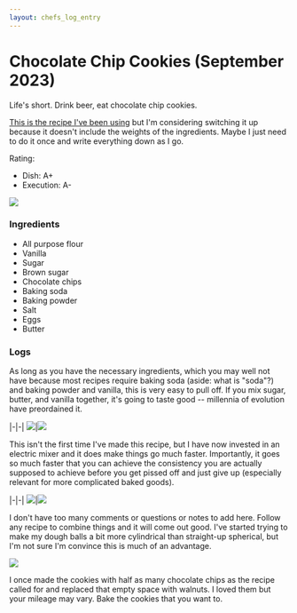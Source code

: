 ```yaml
---
layout: chefs_log_entry 
---
```


# Chocolate Chip Cookies (September 2023)

Life's short. Drink beer, eat chocolate chip cookies.

[This is the recipe I've been using](https://joyfoodsunshine.com/the-most-amazing-chocolate-chip-cookies/#wprm-recipe-container-8678) but I'm considering switching it up because it doesn't include the weights of the
ingredients. Maybe I just need to do it once and write everything down as I go.

Rating:
- Dish: A+
- Execution: A-

![](../../assets/chocolate_chip_cookies/ccc_cookies_on_plate.jpg)

### Ingredients
- All purpose flour
- Vanilla
- Sugar
- Brown sugar
- Chocolate chips
- Baking soda
- Baking powder
- Salt
- Eggs
- Butter

### Logs
As long as you have the necessary ingredients, which you may well not have because most recipes require baking
soda (aside: what is "soda"?) and baking powder and vanilla, this is very easy to pull off. If you mix sugar,
butter, and vanilla together, it's going to taste good -- millennia of evolution have preordained it.

|-|-|
![](../../assets/chocolate_chip_cookies/ccc_dry_ingredients.jpg)|![](../../assets/chocolate_chip_cookies/ccc_wet_ingredients.jpg)

This isn't the first time I've made this recipe, but I have now invested in an electric mixer and it does make things
go much faster. Importantly, it goes so much faster that you can achieve the consistency you are actually supposed to
achieve before you get pissed off and just give up (especially relevant for more complicated baked goods).

|-|-|
![](../../assets/chocolate_chip_cookies/ccc_mixed_wets.jpg)|![](../../assets/chocolate_chip_cookies/ccc_all_mixed.jpg)

I don't have too many comments or questions or notes to add here. Follow any recipe to combine things and it will come out
good. I've started trying to make my dough balls a bit more cylindrical than straight-up spherical, but I'm not sure
I'm convince this is much of an advantage.

![](../../assets/chocolate_chip_cookies/ccc_chips_in_batter.jpg)

I once made the cookies with half as many chocolate chips as the recipe called for and replaced that empty space with walnuts.
I loved them but your mileage may vary. Bake the cookies that you want to.
